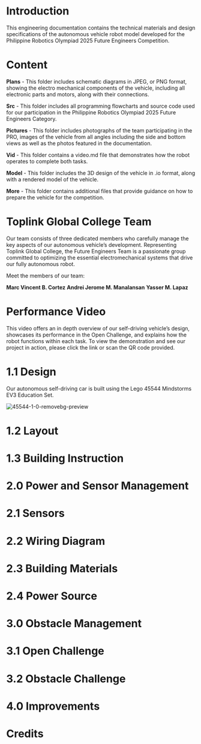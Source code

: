 # Introduction
This engineering documentation contains the technical materials and design specifications of the autonomous vehicle robot model developed for the Philippine Robotics Olympiad 2025 Future Engineers Competition.

# Content
**Plans** - This folder includes schematic diagrams in JPEG, or PNG format, showing the electro mechanical components of the vehicle, including all electronic parts and motors, along with their connections.

**Src** - This folder includes all programming flowcharts and source code used for our participation in the Philippine Robotics Olympiad 2025 Future Engineers Category.

**Pictures** - This folder includes photographs of the team participating in the PRO, images of the vehicle from all angles including the side and bottom views as well as the photos featured in the documentation.

**Vid** - This folder contains a video.md file that demonstrates how the robot operates to complete both tasks.

**Model** - This folder includes the 3D design of the vehicle in .io format, along with a rendered model of the vehicle.

**More** - This folder contains additional files that provide guidance on how to prepare the vehicle for the competition.

# Toplink Global College Team
Our team consists of three dedicated members who carefully manage the key aspects of our autonomous vehicle’s development. Representing Toplink Global College, the Future Engineers Team is a passionate group committed to optimizing the essential electromechanical systems that drive our fully autonomous robot.

Meet the members of our team:

**Marc Vincent B. Cortez**
**Andrei Jerome M. Manalansan**
**Yasser M. Lapaz**


# Performance Video
This video offers an in depth overview of our self-driving vehicle’s design, showcases its performance in the Open Challenge, and explains how the robot functions within each task. To view the demonstration and see our project in action, please click the link or scan the QR code provided.

# 1.1 Design
Our autonomous self-driving car is built using the Lego 45544 Mindstorms EV3 Education Set.

![45544-1-0-removebg-preview](https://github.com/user-attachments/assets/7b6e5ab7-0c0d-43d3-89e1-20ac8d9be258)


# 1.2 Layout

# 1.3 Building Instruction

# 2.0 Power and Sensor Management

# 2.1 Sensors

# 2.2 Wiring Diagram

# 2.3 Building Materials

# 2.4 Power Source

# 3.0 Obstacle Management

# 3.1 Open Challenge

# 3.2 Obstacle Challenge

# 4.0 Improvements

# Credits
